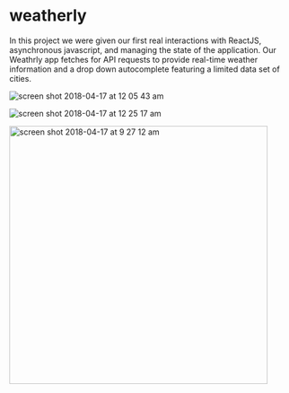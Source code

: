 # weatherly

In this project we were given our first real interactions with ReactJS, asynchronous javascript, and managing the state of the application. Our Weathrly app fetches for API requests to provide real-time weather information and a drop down autocomplete featuring a limited data set of cities.

![screen shot 2018-04-17 at 12 05 43 am](https://user-images.githubusercontent.com/33009555/38852065-8e119bc8-41d5-11e8-9ee1-944f61613c93.png)

![screen shot 2018-04-17 at 12 25 17 am](https://user-images.githubusercontent.com/33009555/38852153-e8dea5aa-41d5-11e8-9eea-62674ab7c146.png)

<img width="460" alt="screen shot 2018-04-17 at 9 27 12 am" src="https://user-images.githubusercontent.com/479463/38879892-a415e540-4221-11e8-815a-1954fc585d4e.png">
